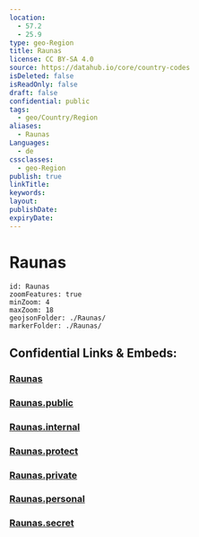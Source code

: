 ```yaml
---
location:
  - 57.2
  - 25.9
type: geo-Region
title: Raunas
license: CC BY-SA 4.0
source: https://datahub.io/core/country-codes
isDeleted: false
isReadOnly: false
draft: false
confidential: public
tags:
  - geo/Country/Region
aliases:
  - Raunas
Languages:
  - de
cssclasses:
  - geo-Region
publish: true
linkTitle:
keywords:
layout:
publishDate:
expiryDate:
---
```


# Raunas

```leaflet
id: Raunas
zoomFeatures: true 
minZoom: 4 
maxZoom: 18
geojsonFolder: ./Raunas/
markerFolder: ./Raunas/
```


## Confidential Links & Embeds: 

### [Raunas](/_Standards/Earth/Continent/Europe/Europe~North/Latvia/Counties/Raunas.md) 

### [Raunas.public](/_public/Earth/Continent/Europe/Europe~North/Latvia/Counties/Raunas.public.md) 

### [Raunas.internal](/_internal/Earth/Continent/Europe/Europe~North/Latvia/Counties/Raunas.internal.md) 

### [Raunas.protect](/_protect/Earth/Continent/Europe/Europe~North/Latvia/Counties/Raunas.protect.md) 

### [Raunas.private](/_private/Earth/Continent/Europe/Europe~North/Latvia/Counties/Raunas.private.md) 

### [Raunas.personal](/_personal/Earth/Continent/Europe/Europe~North/Latvia/Counties/Raunas.personal.md) 

### [Raunas.secret](/_secret/Earth/Continent/Europe/Europe~North/Latvia/Counties/Raunas.secret.md)

